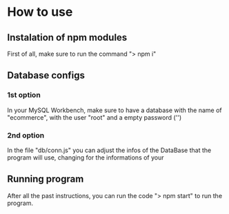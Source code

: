 # How to use

## Instalation of npm modules
First of all, make sure to run the command "> npm i"

## Database configs

### 1st option
In your MySQL Workbench, make sure to have a database with the name of "ecommerce", with the user "root" and a empty password ('')

### 2nd option
In the file "db/conn.js" you can adjust the infos of the DataBase that the program will use, changing for the informations of your

## Running program
After all the past instructions, you can run the code "> npm start" to run the program.